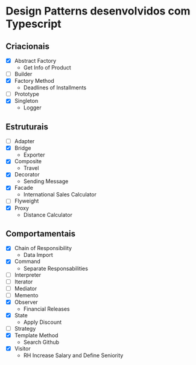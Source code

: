 # Design Patterns desenvolvidos com Typescript

## Criacionais

- [x] Abstract Factory
    - Get Info of Product
- [ ] Builder
- [x] Factory Method
    - Deadlines of Installments
- [ ] Prototype
- [x] Singleton
    - Logger

## Estruturais

- [ ] Adapter
- [x] Bridge
    - Exporter
- [x] Composite
    - Travel
- [x] Decorator
    - Sending Message
- [x] Facade
    - International Sales Calculator
- [ ] Flyweight
- [x] Proxy
    - Distance Calculator

## Comportamentais

- [x] Chain of Responsibility
    - Data Import
- [x] Command
    - Separate Responsabilities
- [ ] Interpreter
- [ ] Iterator
- [ ] Mediator
- [ ] Memento
- [x] Observer
    - Financial Releases
- [x] State
    - Apply Discount
- [ ] Strategy
- [x] Template Method
    - Search Github
- [x] Visitor
    - RH Increase Salary and Define Seniority
